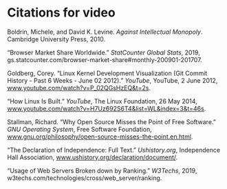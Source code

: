 # Citations for video

Boldrin, Michele, and David K. Levine. *Against Intellectual Monopoly*. Cambridge University Press, 2010.

“Browser Market Share Worldwide.” *StatCounter Global Stats*, 2019, gs.statcounter.com/browser-market-share#monthly-200901-201707.

Goldberg, Corey. “Linux Kernel Development Visualization (Git Commit History - Past 6 Weeks - June 02 2012).” *YouTube*, YouTube, 2 June 2012, www.youtube.com/watch?v=P_02QGsHzEQ&t=2s.

“How Linux Is Built.” *YouTube*, The Linux Foundation, 26 May 2014, www.youtube.com/watch?v=H7Uz692S6T4&list=WL&index=3&t=46s.

Stallman, Richard. “Why Open Source Misses the Point of Free Software.” *GNU Operating System*, Free Software Foundation, www.gnu.org/philosophy/open-source-misses-the-point.en.html.

“The Declaration of Independence: Full Text.” *Ushistory.org*, Independence Hall Association, www.ushistory.org/declaration/document/.

“Usage of Web Servers Broken down by Ranking.” *W3Techs*, 2019, w3techs.com/technologies/cross/web_server/ranking.